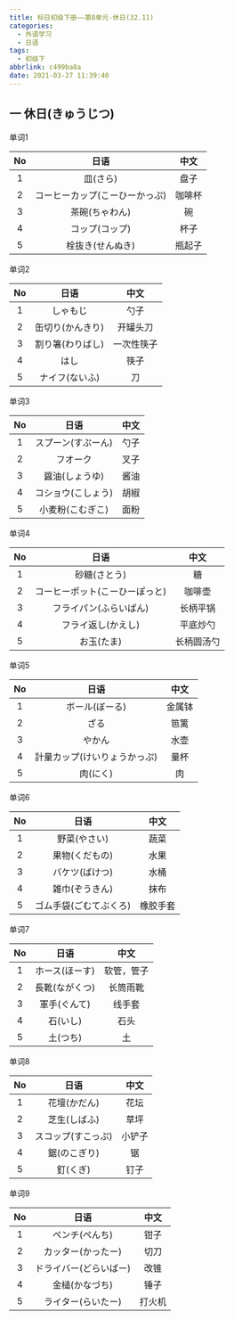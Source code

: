 ```yaml
---
title: 标日初级下册——第8单元-休日(32.11)
categories:
  - 外语学习
  - 日语
tags:
  - 初级下
abbrlink: c499ba8a
date: 2021-03-27 11:39:40
---
```

## 一 休日(きゅうじつ)

单词1

|  No  |              日语              |  中文  |
| :--: | :----------------------------: | :----: |
|  1   |            皿(さら)            |  盘子  |
|  2   | コーヒーカップ(こーひーかっぷ) | 咖啡杯 |
|  3   |         茶碗(ちゃわん)         |   碗   |
|  4   |         コップ(コップ)         |  杯子  |
|  5   |        栓抜き(せんぬき)        | 瓶起子 |

<!--more-->

单词2

|  No  |       日语       |    中文    |
| :--: | :--------------: | :--------: |
|  1   |     しゃもじ     |    勺子    |
|  2   | 缶切り(かんきり) |  开罐头刀  |
|  3   | 割り箸(わりばし) | 一次性筷子 |
|  4   |       はし       |    筷子    |
|  5   |  ナイフ(ないふ)  |     刀     |

单词3

|  No  |        日语        | 中文 |
| :--: | :----------------: | :--: |
|  1   | スプーン(すぷーん) | 勺子 |
|  2   |      フオーク      | 叉子 |
|  3   |   醤油(しょうゆ)   | 酱油 |
|  4   | コショウ(こしょう) | 胡椒 |
|  5   |  小麦粉(こむぎこ)  | 面粉 |

单词4

|  No  |              日语              |    中文    |
| :--: | :----------------------------: | :--------: |
|  1   |          砂糖(さとう)          |     糖     |
|  2   | コーヒーポット(こーひーぽっと) |   咖啡壶   |
|  3   |     フライパン(ふらいぱん)     |  长柄平锅  |
|  4   |       フライ返し(かえし)       |  平底炒勺  |
|  5   |           お玉(たま)           | 长柄圆汤勺 |

单词5

|  No  |             日语             |  中文  |
| :--: | :--------------------------: | :----: |
|  1   |        ボール(ぼーる)        | 金属钵 |
|  2   |             ざる             |  笆篱  |
|  3   |            やかん            |  水壶  |
|  4   | 計量カップ(けいりょうかっぷ) |  量杯  |
|  5   |           肉(にく)           |   肉   |

单词6

|  No  |          日语          |   中文   |
| :--: | :--------------------: | :------: |
|  1   |      野菜(やさい)      |   蔬菜   |
|  2   |     果物(くだもの)     |   水果   |
|  3   |     バケツ(ばけつ)     |   水桶   |
|  4   |     雑巾(ぞうきん)     |   抹布   |
|  5   | ゴム手袋(ごむてぶくろ) | 橡胶手套 |

单词7

|  No  |      日语      |    中文    |
| :--: | :------------: | :--------: |
|  1   | ホース(ほーす) | 软管，管子 |
|  2   | 長靴(ながくつ) |  长筒雨靴  |
|  3   |  軍手(ぐんて)  |   线手套   |
|  4   |    石(いし)    |    石头    |
|  5   |    土(つち)    |     土     |

单词8

|  No  |        日语        |  中文  |
| :--: | :----------------: | :----: |
|  1   |    花壇(かだん)    |  花坛  |
|  2   |    芝生(しばふ)    |  草坪  |
|  3   | スコップ(すこっぷ) | 小铲子 |
|  4   |    鋸(のこぎり)    |   锯   |
|  5   |      釘(くぎ)      |  钉子  |

单词9

|  No  |          日语          |  中文  |
| :--: | :--------------------: | :----: |
|  1   |     ペンチ(ぺんち)     |  钳子  |
|  2   |   カッター(かったー)   |  切刀  |
|  3   | ドライバー(どらいばー) |  改锥  |
|  4   |     金槌(かなづち)     |  锤子  |
|  5   |   ライター(らいたー)   | 打火机 |

